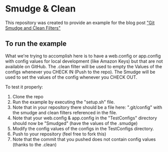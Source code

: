 # Smudge & Clean

This repository was created to provide an example for the blog post ["Git Smudge and Clean Filters"](http://www.michaelclark.x10host.com/wp/2015/12/20/git-smudge-and-clean-filters/)

## To run the example ##

What we're trying to accomplish here is to have a web.config or app.config with config values for local development (like Amazon Keys) but that are not available on GitHub.  The .clean filter will be used to empty the Values of the configs whenever you CHECK IN (Push to the repo).  The Smudge will be used to set the values of the config whenever you CHECK OUT.

To test it properly:

1. Clone the repo
2. Run the example by executing the "setup.sh" file. 
3. Note that in your repository there should be a file here: ".git/config" with the smudge and clean filters referenced in the file.
4. Note that your web.config & app.config in the "TestConfigs" directory should now be "Smudged" (have the values of the .smudge)
5. Modify the config values of the configs in the TestConfigs directory.
6. Push to your repository (feel free to fork this)
7. Note that the commit that you pushed does not contain config values (thanks to the .clean)
